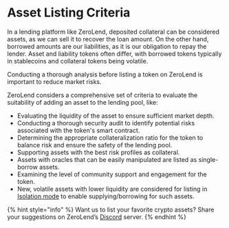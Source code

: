 # Asset Listing Criteria

In a lending platform like ZeroLend, deposited collateral can be considered assets, as we can sell it to recover the loan amount. On the other hand, borrowed amounts are our liabilities, as it is our obligation to repay the lender. Asset and liability tokens often differ, with borrowed tokens typically in stablecoins and collateral tokens being volatile.&#x20;

Conducting a thorough analysis before listing a token on ZeroLend is important to reduce market risks.&#x20;

ZeroLend considers a comprehensive set of criteria to evaluate the suitability of adding an asset to the lending pool, like:

* Evaluating the liquidity of the asset to ensure sufficient market depth.
* Conducting a thorough security audit to identify potential risks associated with the token's smart contract.
* Determining the appropriate collateralization ratio for the token to balance risk and ensure the safety of the lending pool.
* Supporting assets with the best risk profiles as collateral.
* Assets with oracles that can be easily manipulated are listed as single-borrow assets.
* Examining the level of community support and engagement for the token.
* New, volatile assets with lower liquidity are considered for listing in [Isolation mode](https://app.gitbook.com/o/Akzp3BDVzd6MoCyLbMoK/s/i9DDwWcSwiiTEJZZlm8R/\~/changes/126/features/decentralised-lending/capital-efficiency/isolation-mode) to enable supplying/borrowing for such assets.&#x20;

{% hint style="info" %}
Want us to list your favorite crypto assets? Share your suggestions on ZeroLend’s [Discord](https://discord.gg/zerolend) server.&#x20;
{% endhint %}
